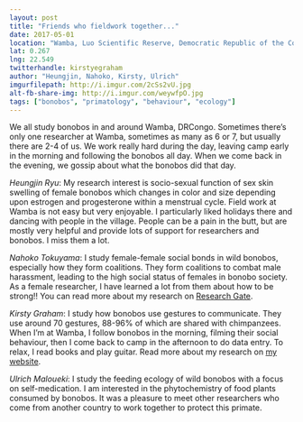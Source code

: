 ```yaml
---
layout: post
title: "Friends who fieldwork together..."
date: 2017-05-01
location: "Wamba, Luo Scientific Reserve, Democratic Republic of the Congo"
lat: 0.267
lng: 22.549
twitterhandle: kirstyegraham
author: "Heungjin, Nahoko, Kirsty, Ulrich"
imgurfilepath: http://i.imgur.com/2cSs2vU.jpg
alt-fb-share-img: http://i.imgur.com/weywfpO.jpg
tags: ["bonobos", "primatology", "behaviour", "ecology"]
---
```

	
	
We all study bonobos in and around Wamba, DRCongo. Sometimes there’s only one researcher at Wamba, sometimes as many as 6 or 7, but usually there are 2-4 of us. We work really hard during the day, leaving camp early in the morning and following the bonobos all day. When we come back in the evening, we gossip about what the bonobos did that day. 

*Heungjin Ryu*: My research interest is socio-sexual function of sex skin swelling of female bonobos which changes in color and size depending upon estrogen and progesterone within a menstrual cycle. Field work at Wamba is not easy but very enjoyable. I particularly liked holidays there and dancing with people in the village. People can be a pain in the butt, but are mostly very helpful and provide lots of support for researchers and bonobos. I miss them a lot.

*Nahoko Tokuyama*: I study female-female social bonds in wild bonobos, especially how they form coalitions. They form coalitions to combat male harassment, leading to the high social status of females in bonobo society. As a female researcher, I have learned a lot from them about how to be strong!! 
You can read more about my research on [Research Gate](https://www.researchgate.net/profile/Nahoko_Tokuyama?ev=hdr_xprf&_sg=RabcbmxouSR0Zpf4TxxK6sIT9Xh3RFGxFNBKi-YRWV-eACV6UMf8ecRfnsZnCCnO).

*Kirsty Graham*: I study how bonobos use gestures to communicate. They use around 70 gestures, 88-96% of which are shared with chimpanzees. When I’m at Wamba, I follow bonobos in the morning, filming their social behaviour, then I come back to camp in the afternoon to do data entry. To relax, I read books and play guitar. Read more about my research on [my website](http://kirstyemmagraham.blogspot.com/).

*Ulrich Maloueki*: I study the feeding ecology of wild bonobos with a focus on self-medication. I am interested in the phytochemistry of food plants consumed by bonobos. It was a pleasure to meet other researchers who come from another country to work together to protect this primate.